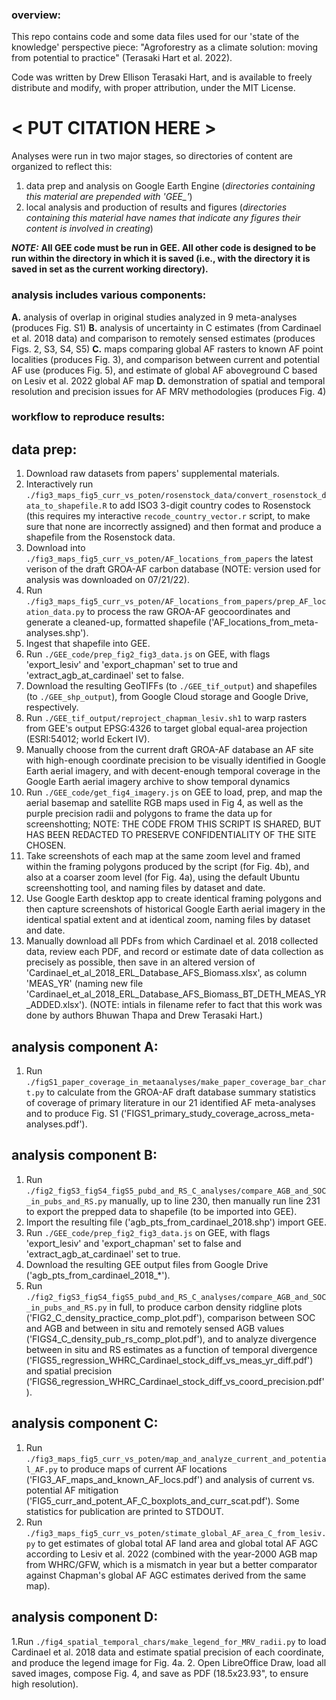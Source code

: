 ### overview:
This repo contains code and some data files used for our 'state of the knowledge' perspective piece: "Agroforestry
as a climate solution: moving from potential to practice" (Terasaki Hart et al. 2022).

Code was written by Drew Ellison Terasaki Hart,
and is available to freely distribute and modify, with proper
attribution, under the MIT License.

# < PUT CITATION HERE >

Analyses were run in two major stages, so directories of content are organized to reflect this:
  1. data prep and analysis on Google Earth Engine (*directories containing this material are prepended with 'GEE_'*)
  2. local analysis and production of results and figures (*directories containing this material have names that indicate any figures their content is involved in creating*)

***NOTE:*** **All GEE code must be run in GEE. All other code is designed to be run within the directory in which it is saved (i.e., with the directory it is saved in set as the current working directory).**


### analysis includes various components:

**A.** analysis of overlap in original studies analyzed in 9 meta-analyses (produces Fig. S1)
**B.** analysis of uncertainty in C estimates (from Cardinael et al. 2018 data) and comparison to remotely sensed estimates (produces Figs. 2, S3, S4, S5)
**C.** maps comparing global AF rasters to known AF point localities (produces Fig. 3), and comparison between current and potential AF use (produces Fig. 5), and estimate of global AF aboveground C based on Lesiv et al. 2022 global AF map
**D.** demonstration of spatial and temporal resolution and precision issues for AF MRV methodologies (produces Fig. 4)


### workflow to reproduce results:

## data prep:

1. Download raw datasets from papers' supplemental materials.
2. Interactively run `./fig3_maps_fig5_curr_vs_poten/rosenstock_data/convert_rosenstock_data_to_shapefile.R` to add ISO3 3-digit country codes to Rosenstock (this requires my interactive `recode_country_vector.r` script, to make sure that none are incorrectly assigned) and then format and produce a shapefile from the Rosenstock data.
3. Download into `./fig3_maps_fig5_curr_vs_poten/AF_locations_from_papers` the latest verison of the draft GROA-AF carbon database (NOTE: version used for analysis was downloaded on 07/21/22).
4. Run `./fig3_maps_fig5_curr_vs_poten/AF_locations_from_papers/prep_AF_location_data.py` to process the raw GROA-AF geocoordinates and generate a cleaned-up, formatted shapefile ('AF_locations_from_meta-analyses.shp').
5. Ingest that shapefile into GEE.
6. Run `./GEE_code/prep_fig2_fig3_data.js` on GEE, with flags 'export_lesiv' and 'export_chapman' set to true and 'extract_agb_at_cardinael' set to false.
7. Download the resulting GeoTIFFs (to `./GEE_tif_output`) and shapefiles (to `./GEE_shp_output`), from Google Cloud storage and Google Drive, respectively.
8. Run `./GEE_tif_output/reproject_chapman_lesiv.sh1` to warp rasters from GEE's output EPSG:4326 to target global equal-area projection (ESRI:54012; world Eckert IV).
9. Manually choose from the current draft GROA-AF database an AF site with high-enough coordinate precision to be visually identified in Google Earth aerial imagery, and with decent-enough temporal coverage in the Google Earth aerial imagery archive to show temporal dynamics
10. Run `./GEE_code/get_fig4_imagery.js` on GEE to load, prep, and map the aerial basemap and satellite RGB maps used in Fig 4, as well as the purple precision radii and polygons to frame the data up for screenshotting; NOTE: THE CODE FROM THIS SCRIPT IS SHARED, BUT HAS BEEN REDACTED TO PRESERVE CONFIDENTIALITY OF THE SITE CHOSEN.
11. Take screenshots of each map at the same zoom level and framed within the framing polygons produced by the script (for Fig. 4b), and also at a coarser zoom level (for Fig. 4a), using the default Ubuntu screenshotting tool, and naming files by dataset and date.
12. Use Google Earth desktop app to create identical framing polygons and then capture screenshots of historical Google Earth aerial imagery in the identical spatial extent and at identical zoom, naming files by dataset and date. 
13. Manually download all PDFs from which Cardinael et al. 2018 collected data, review each PDF, and record or estimate date of data collection as precisely as possible, then save in an altered version of 'Cardinael_et_al_2018_ERL_Database_AFS_Biomass.xlsx', as column 'MEAS_YR' (naming new file 'Cardinael_et_al_2018_ERL_Database_AFS_Biomass_BT_DETH_MEAS_YR_ADDED.xlsx'). (NOTE: intials in filename refer to fact that this work was done by authors Bhuwan Thapa and Drew Terasaki Hart.)

## analysis component A:

1. Run `./figS1_paper_coverage_in_metaanalyses/make_paper_coverage_bar_chart.py` to calculate from the GROA-AF draft database summary statistics of coverage of primary literature in our 21 identified AF meta-analyses and to produce Fig. S1 ('FIGS1_primary_study_coverage_across_meta-analyses.pdf').

## analysis component B:

1. Run `./fig2_figS3_figS4_figS5_pubd_and_RS_C_analyses/compare_AGB_and_SOC_in_pubs_and_RS.py` manually, up to line 230, then manually run line 231 to export the prepped data to shapefile (to be imported into GEE).
2. Import the resulting file ('agb_pts_from_cardinael_2018.shp') import GEE.
3. Run `./GEE_code/prep_fig2_fig3_data.js` on GEE, with flags 'export_lesiv' and 'export_chapman' set to false and 'extract_agb_at_cardinael' set to true.
4. Download the resulting GEE output files from Google Drive ('agb_pts_from_cardinael_2018_\*').
5. Run `./fig2_figS3_figS4_figS5_pubd_and_RS_C_analyses/compare_AGB_and_SOC_in_pubs_and_RS.py` in full, to produce carbon density ridgline plots ('FIG2_C_density_practice_comp_plot.pdf'), comparison between SOC and AGB and between in situ and remotely sensed AGB values ('FIGS4_C_density_pub_rs_comp_plot.pdf'), and to analyze divergence between in situ and RS estimates as a function of temporal divergence ('FIGS5_regression_WHRC_Cardinael_stock_diff_vs_meas_yr_diff.pdf') and spatial precision ('FIGS6_regression_WHRC_Cardinael_stock_diff_vs_coord_precision.pdf').

## analysis component C:

1. Run `./fig3_maps_fig5_curr_vs_poten/map_and_analyze_current_and_potential_AF.py` to produce maps of current AF locations ('FIG3_AF_maps_and_known_AF_locs.pdf') and analysis of current vs. potential AF mitigation ('FIG5_curr_and_potent_AF_C_boxplots_and_curr_scat.pdf'). Some statistics for publication are printed to STDOUT.
2. Run `./fig3_maps_fig5_curr_vs_poten/stimate_global_AF_area_C_from_lesiv.py` to get estimates of global total AF land area and global total AF AGC according to Lesiv et al. 2022 (combined with the year-2000 AGB map from WHRC/GFW, which is a mismatch in year but a better comparator against Chapman's global AF AGC estimates derived from the same map).

## analysis component D:

1.Run `./fig4_spatial_temporal_chars/make_legend_for_MRV_radii.py` to load Cardinael et al. 2018 data and estimate spatial precision of each coordinate, and produce the legend image for Fig. 4a.
2. Open LibreOffice Draw, load all saved images, compose Fig. 4, and save as PDF (18.5x23.93", to ensure high resolution).
